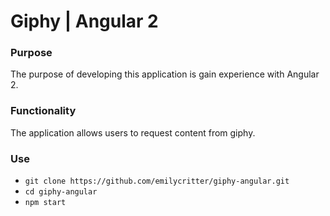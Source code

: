 # Giphy | Angular 2

### Purpose
The purpose of developing this application is gain experience with Angular 2.

### Functionality
The application allows users to request content from giphy.

### Use
* `git clone https://github.com/emilycritter/giphy-angular.git`
* `cd giphy-angular`
* `npm start`
